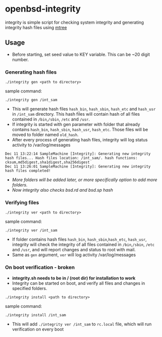 # openbsd-integrity
integrity is simple script for checking system integrity and generating integrity hash files using [mtree](https://man.openbsd.org/mtree.8)

## Usage
* Before starting, set seed value to KEY variable. This can be ~20 digit number.

### Generating hash files
```
./integrity gen <path to directory>
```
sample command:
```
./integrity gen /int_sam
```
* This will generate hash files `hash_bin`, `hash_sbin`, `hash_etc` and `hash_usr` in `/int_sam` directory. This hash files will contain hash of all files contained in `/bin`,`/sbin`, `/etc` and `/usr`.
* If integrity is started with gen parameter with folder that already contains `hash_bin`, `hash_sbin`, `hash_usr`, `hash_etc`. Those files will be moved to folder named `old_hash`.
* After every process of generating hash files, integrity will log status activity to /var/log/messages
```
Dec 11 13:22:14 SampleMachine [Integrity]: Generating new integrity hash files... Hash files location: /int_sam/. hash functions: cksum,md5digest,sha1digest,sha256digest
Dec 11 13:26:01 SampleMachine [Integrity]: Generating new integrity hash files completed!

```
* _More folders will be added later, or more specifically option to add more folders._
* _Now integrity also checks bsd.rd and bsd.sp hash_


### Verifying files
```
./integrity ver <path to directory>
```
sample command:
```
./integrity ver /int_sam
```
* If folder contains hash files `hash_bin`, `hash_sbin`,`hash_etc`, `hash_usr`, integrity will check the integrity of all files contained in `/bin`,`/sbin`, `/etc` and `/usr`, and will report changes and status to root with mail.
* Same as `gen` argument, `ver` will log activity /var/log/messages

### On boot verification - broken
* **integrity.sh needs to be in / (root dir) for installation to work**
* Integrity can be started on boot, and verify all files and changes in specified folders.
 ```
./integrity install <path to directory>
```
sample command:
```
./integrity install /int_sam
```
* This will add `./integrity ver /int_sam` to `rc.local` file, which will run verification on every boot